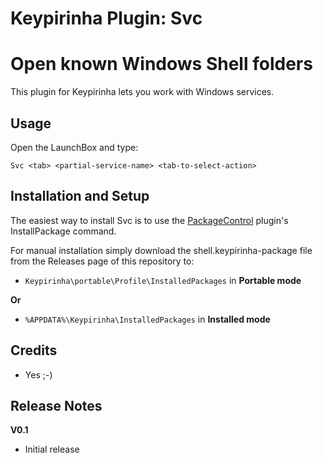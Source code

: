 Keypirinha Plugin: Svc
=========
# Open known Windows Shell folders

This plugin for Keypirinha lets you work with Windows services.

## Usage ##
Open the LaunchBox and type:
```
Svc <tab> <partial-service-name> <tab-to-select-action>
```



## Installation and Setup ##
The easiest way to install Svc is to use the [PackageControl](https://github.com/ueffel/Keypirinha-PackageControl) plugin's InstallPackage command. 

For manual installation simply download the shell.keypirinha-package file from the Releases page of this repository to:

* `Keypirinha\portable\Profile\InstalledPackages` in **Portable mode**

**Or** 

* `%APPDATA%\Keypirinha\InstalledPackages` in **Installed mode** 


## Credits ##

* Yes ;-)

## Release Notes ##

**V0.1**
- Initial release
